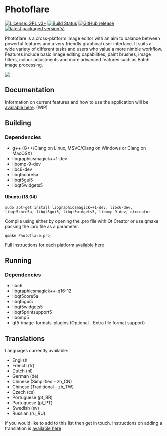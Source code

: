 # Photoflare

[![License: GPL v3+](https://img.shields.io/badge/License-GPL-yellowgreen.svg)](https://www.gnu.org/licenses/gpl-3.0)
[![Build Status](https://travis-ci.org/PhotoFlare/photoflare.svg?branch=master)](https://travis-ci.org/PhotoFlare/photoflare)
[![GitHub release](https://img.shields.io/badge/Release-1.6.5-green.svg)](https://github.com/PhotoFlare/photoflare/releases)
[![latest packaged version(s)](https://repology.org/badge/latest-versions/photoflare.svg)](https://repology.org/project/photoflare/versions)

Photoflare is a cross-platform image editor with an aim to balance between powerful features and a very friendly graphical user interface. It suits a wide variety of different tasks and users who value a more nimble workflow. Features include basic image editing capabilities, paint brushes, image filters, colour adjustments and more advanced features such as Batch image processing.

<img src="https://photoflare.io/wp-content/uploads/2018/03/CrossPlatform2.png">

## Documentation
Information on current features and how to use the application will be 
<a href="https://photoflare.github.io/photoflare/">available here</a>. (WIP)

## Building

### Dependencies
- g++ (G++/Clang on Linux, MSVC/Clang on Windows or Clang on MacOSX)
- libgraphicsmagick++1-dev
- libomp-9-dev
- libc6-dev
- libqt5core5a
- libqt5gui5
- libqt5widgets5

#### Ubuntu (18.04)  
`sudo apt-get install libgraphicsmagick++1-dev, libc6-dev, libqt5core5a, libqt5gui5, libqt5widgets5, libomp-9-dev, qtcreator`

Compile using either by opening the .pro file with Qt Creator or use qmake passing the .pro file as a parameter. 

`qmake Photoflare.pro`

Full instructions for each platform <a href="https://photoflare.io/contributing/building-the-source/">available here</a>

## Running

### Dependencies
- libc6
- libgraphicsmagick++-q16-12
- libqt5core5a
- libqt5gui5
- libqt5widgets5
- libqt5printsupport5
- libomp5
- qt5-image-formats-plugins (Optional - Extra file format support)

## Translations
Languages currently available:

- English
- French (fr)
- Dutch (nl)
- German (de)
- Chinese (Simplified - zh_CN)
- Chinese (Traditional - zh_TW)
- Czech (cs)
- Portuguese (pt_BR)
- Portuguese (pt_PT)
- Swedish (sv)
- Russian (ru_RU)

If you would like to add to this list then get in touch. Instructions on adding a translation is <a href="https://photoflare.io/contributing/translations/">available here</a>
